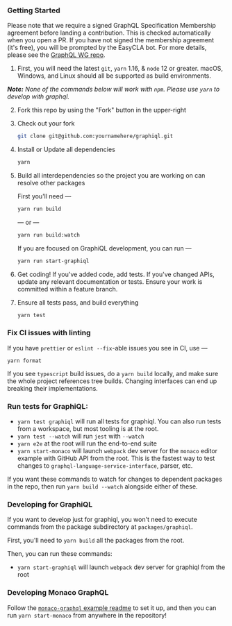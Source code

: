 ### Getting Started

Please note that we require a signed GraphQL Specification Membership agreement before landing a contribution. This is checked automatically when you open a PR. If you have not signed the membership agreement (it's free), you will be prompted by the EasyCLA bot. For more details, please see the [GraphQL WG repo](https://github.com/graphql/graphql-wg/tree/main/membership).

1. First, you will need the latest `git`, `yarn` 1.16, & `node` 12 or greater. macOS, Windows, and Linux should all be supported as build environments.

***Note:** None of the commands below will work with `npm`. Please use `yarn` to develop with graphql.*

2. Fork this repo by using the "Fork" button in the upper-right

2. Check out your fork

   ```sh
   git clone git@github.com:yournamehere/graphiql.git
   ```

3. Install or Update all dependencies

   ```sh
   yarn
   ```

4. Build all interdependencies so the project you are working on can resolve other packages

   First you'll need —

   ```sh
   yarn run build
   ```

   — or —

   ```sh
   yarn run build:watch
   ```

   If you are focused on GraphiQL development, you can run —

   ```sh
   yarn run start-graphiql
   ```

5. Get coding! If you've added code, add tests. If you've changed APIs, update
   any relevant documentation or tests. Ensure your work is committed within a
   feature branch.

6. Ensure all tests pass, and build everything

   ```sh
   yarn test
   ```

### Fix CI issues with linting

If you have `prettier` or `eslint --fix`-able issues you see in CI, use —

`yarn format`

If you see `typescript` build issues, do a `yarn build` locally, and make sure the whole project references tree builds. Changing interfaces can end up breaking their implementations.

### Run tests for GraphiQL:

- `yarn test graphiql` will run all tests for graphiql. You can also run tests
  from a workspace, but most tooling is at the root.
- `yarn test --watch` will run `jest` with `--watch`
- `yarn e2e` at the root will run the end-to-end suite
- `yarn start-monaco` will launch `webpack` dev server for the `monaco` editor
  example with GitHub API from the root. This is the fastest way to test changes
  to `graphql-language-service-interface`, parser, etc.

If you want these commands to watch for changes to dependent packages in the repo, then run `yarn build --watch` alongside either of these.

### Developing for GraphiQL

If you want to develop just for graphiql, you won't need to execute commands from the package subdirectory at `packages/graphiql`.

First, you'll need to `yarn build` all the packages from the root.

Then, you can run these commands:

- `yarn start-graphiql` will launch `webpack` dev server for graphiql from the root

### Developing Monaco GraphQL

Follow the
[`monaco-graphql` example readme](examples/monaco-graphql-webpack/README.md)
to set it up, and then you can run `yarn start-monaco` from anywhere in the
repository!
